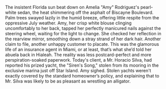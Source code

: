 The insistent Florida sun beat down on Amelia "Amy" Rodriguez's pearl-white sedan, the heat shimmering off the asphalt of Biscayne Boulevard.  Palm trees swayed lazily in the humid breeze, offering little respite from the oppressive July weather. Amy, her crisp white blouse clinging uncomfortably to her back, tapped her perfectly manicured nails against the steering wheel, waiting for the light to change. She checked her reflection in the rearview mirror, smoothing down a stray strand of her dark hair.  Another claim to file, another unhappy customer to placate. This was the glamorous life of an insurance agent in Miami, or at least, that’s what she’d told her abuela back in Hialeah. The reality was less postcard-perfect and more perspiration-soaked paperwork.  Today's client, a Mr. Horacio Silva, had reported his prized yacht, the "Siren's Song,"  stolen from its mooring in the exclusive marina just off Star Island.  Amy sighed.  Stolen yachts weren't exactly covered by the standard homeowner’s policy, and explaining that to Mr. Silva was likely to be as pleasant as wrestling an alligator.

